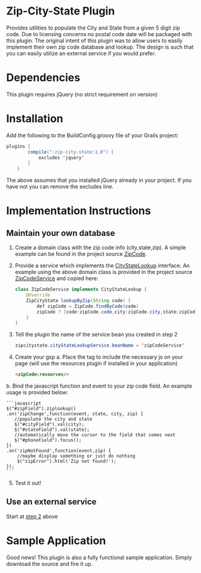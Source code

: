Zip-City-State Plugin
=====================
Provides utilities to populate the City and State from a given 5 digit zip code. Due to licensing concerns no postal
code date will be packaged with this plugin. The original intent of this plugin was to allow users to easily implement
their own zip code database and lookup.  The design is such that you can easily utilize an external service if you would
prefer.

Dependencies
============
This plugin requires jQuery (no strict requirement on version)

Installation
============
Add the following to the BuildConfig.groovy file of your Grails project:

```java
plugins {
        compile(":zip-city-state:1.0") {
            excludes 'jquery'
        }
    }
```
The above assumes that you installed jQuery already in your project.  If you have not you can remove the excludes line.

Implementation Instructions
===========================
Maintain your own database
--------------------------
1. Create a domain class with the zip code info (city,state,zip).
    A simple example can be found in the project source [ZipCode](/grails-app/domain/zipcitystate/ZipCode.groovy).
2. Provide a service which implements the [CityStateLookup](/src/groovy/zipcitystate/CityStateLookup.groovy) interface.<a name="step2"></a>
    An example using the above domain class is provided in the project source [ZipCodeService](/grails-app/services/zipcitystate/ZipCodeService.groovy)
    and copied here:

    ```java
    class ZipCodeService implements CityStateLookup {
        @Override
        ZipCityState lookupByZip(String code) {
            def zipCode = ZipCode.findByCode(code)
            zipCode ? [code:zipCode.code,city:zipCode.city,state:zipCode.state] as ZipCityState : null
        }
    }
    ```

3. Tell the plugin the name of the service bean you created in step 2

    ```java
    zipcitystate.cityStateLookupService.beanName = 'zipCodeService'
    ```
4. Create your gsp
a. Place the tag to include the necessary js on your page (will use the resources plugin if installed in your application)

    ```html
    <zipCode:resources/>
    ```
b. Bind the javascript function and event to your zip code field. An example usage is provided below:

    ```javascript
    $("#zipField").ziplookup()
    .on('zipChange',function(event, state, city, zip) {
       //populate the city and state
       $("#cityField").val(city);
       $("#stateField").val(state);
       //automatically move the cursor to the field that comes next
       $("#phoneField").focus();
    })
    .on('zipNotFound',function(event,zip) {
        //maybe display something or just do nothing
        $("zipError").html('Zip not found!');
    });
    ```
5. Test it out!

Use an external service
------------------------
Start at [step 2](#step2) above

Sample Application
==================
Good news! This plugin is also a fully functional sample application.  Simply download the source and fire it up.
